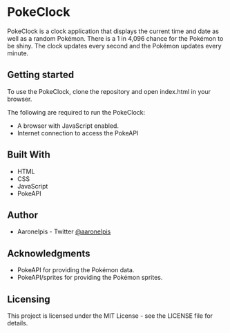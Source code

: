 # PokeClock
PokeClock is a clock application that displays the current time and date as well as a random Pokémon. There is a 1 in 4,096 chance for the Pokémon to be shiny. The clock updates every second and the Pokémon updates every minute.

## Getting started
To use the PokeClock, clone the repository and open index.html in your browser.

The following are required to run the PokeClock:

* A browser with JavaScript enabled.
* Internet connection to access the PokeAPI
## Built With
* HTML
* CSS
* JavaScript
* PokeAPI
## Author
* Aaronelpis - Twitter [@aaronelpis](https://twitter.com/Aaronelpis)
## Acknowledgments
* PokeAPI for providing the Pokémon data.
* PokeAPI/sprites for providing the Pokémon sprites.
## Licensing
This project is licensed under the MIT License - see the LICENSE file for details.
